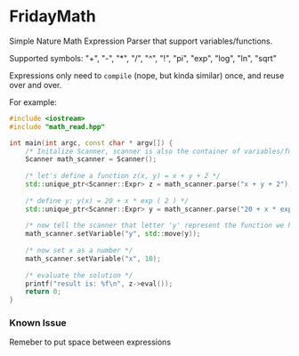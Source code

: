 # FridayMath

Simple Nature Math Expression Parser that support variables/functions.

Supported symbols: "+", "-", "*", "/", "^", "!", "pi", "exp", "log", "ln", "sqrt"

Expressions only need to `compile` (nope, but kinda similar) once, and reuse over and over.

For example:

```Cpp
#include <iostream>
#include "math_read.hpp"

int main(int argc, const char * argv[]) {
    /* Initalize Scanner, scanner is also the container of variables/functions */
    Scanner math_scanner = Scanner();
    
    /* let's define a function z(x, y) = x + y + 2 */
    std::unique_ptr<Scanner::Expr> z = math_scanner.parse("x + y + 2");
    
    /* define y: y(x) = 20 + x * exp ( 2 ) */
    std::unique_ptr<Scanner::Expr> y = math_scanner.parse("20 + x * exp ( 2 )");
    
    /* now tell the scanner that letter 'y' represent the function we have */
    math_scanner.setVariable("y", std::move(y));
    
    /* now set x as a number */
    math_scanner.setVariable("x", 10);
    
    /* evaluate the solution */
    printf("result is: %f\n", z->eval());
    return 0;
}
```

### Known Issue

Remeber to put space between expressions
